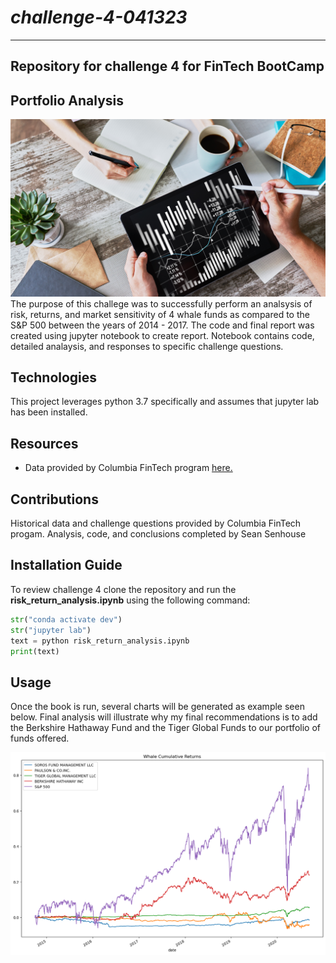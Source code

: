 # *challenge-4-041323*
---
**Repository for challenge 4 for FinTech BootCamp**
---
## Portfolio Analysis

![Image used from original FinTech challenge files](https://github.com/ssenhouse/challenge-4-041323/blob/main/Starter_Code/images/cool_portfolio_analysis_image.png)
The purpose of this challege was to successfully perform an analsysis of risk, returns, and market sensitivity of 4 whale funds as compared to the S&P 500 between the years of 2014 - 2017. The code and final report was created using jupyter notebook to create report. Notebook contains code, detailed analaysis, and responses to specific challenge questions.

## Technologies 

This project leverages python 3.7 specifically and assumes that jupyter lab has been installed.

## Resources

* Data provided by Columbia FinTech program [here.](https://github.com/ssenhouse/challenge-4-041323/tree/main/Starter_Code/Resources)
 
## Contributions 

Historical data and challenge questions provided by Columbia FinTech progam.
Analysis, code, and conclusions completed by Sean Senhouse

## Installation Guide
To review challenge 4 clone the repository and run the **risk_return_analysis.ipynb** using the following command: 

```python
str("conda activate dev")
str("jupyter lab")
text = python risk_return_analysis.ipynb
print(text)
```
## Usage

Once the book is run, several charts will be generated as example seen below. Final analysis will illustrate why my final recommendations is to add the Berkshire Hathaway Fund and the Tiger Global Funds to our portfolio of funds offered. 

![Cumulative Returns for the Whale funds & S&P 500](/Starter_Code/images/whale_and_spx_returns.png)